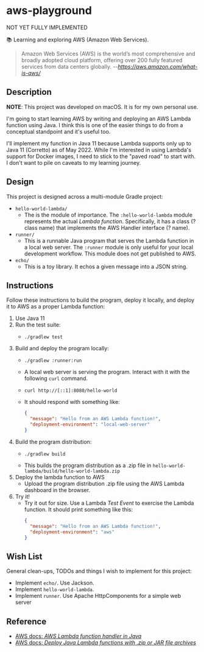 # aws-playground

NOT YET FULLY IMPLEMENTED

📚 Learning and exploring AWS (Amazon Web Services).

> Amazon Web Services (AWS) is the world’s most comprehensive and broadly adopted cloud platform, offering over 200
> fully featured services from data centers globally.
> --<cite>https://aws.amazon.com/what-is-aws/</cite>


## Description

**NOTE**: This project was developed on macOS. It is for my own personal use.

I'm going to start learning AWS by writing and deploying an AWS Lambda function using Java. I think this is one of the
easier things to do from a conceptual standpoint and it's useful too.

I'll implement my function in Java 11 because Lambda supports only up to Java 11 (Corretto) as of May 2022. While I'm
interested in using Lambda's support for Docker images, I need to stick to the "paved road" to start with. I don't want
to pile on caveats to my learning journey.


## Design

This project is designed across a multi-module Gradle project:

* `hello-world-lambda/`
  * The  is the module of importance. The `:hello-world-lambda` module represents the actual *Lambda function*. Specifically,
    it has a class (? class name) that implements the AWS Handler interface (? name).
* `runner/`
  * This is a runnable Java program that serves the Lambda function in a local web server. The `:runner` module is only
    useful for your local development workflow. This module does not get published to AWS.
* `echo/`
  * This is a toy library. It echos a given message into a JSON string. 


## Instructions

Follow these instructions to build the program, deploy it locally, and deploy it to AWS as a proper Lambda function:

1. Use Java 11
2. Run the test suite:
   * ```shell
     ./gradlew test
     ```
4. Build and deploy the program locally:
   * ```shell
     ./gradlew :runner:run
     ```
   * A local web server is serving the program. Interact with it with the following `curl` command.
   * ```shell
     curl http://[::1]:8080/hello-world
     ```
   * It should respond with something like:
     ```json
     {
       "message": "Hello from an AWS Lambda function!",
       "deployment-environment": "local-web-server"
     }
     ```
5. Build the program distribution:
   * ```shell
     ./gradlew build
     ```
   * This builds the program distribution as a .zip file in `hello-world-lambda/build/hello-world-lambda.zip`
6. Deploy the lambda function to AWS
   * Upload the program distribution .zip file using the AWS Lambda dashboard in the browser.
7. Try it!
   * Try it out for size. Use a Lambda *Test Event* to exercise the Lambda function. It should print something like this:
     ```json
     {
       "message": "Hello from an AWS Lambda function!",
       "deployment-environment": "aws"
     }
     ```


## Wish List

General clean-ups, TODOs and things I wish to implement for this project:

* Implement `echo/`. Use Jackson.
* Implement `hello-world-lambda`.
* Implement `runner`.  Use Apache HttpComponents for a simple web server


## Reference

* [AWS docs: *AWS Lambda function handler in Java*](https://docs.aws.amazon.com/lambda/latest/dg/java-handler.html?icmpid=docs_lambda_help)
* [AWS docs: *Deploy Java Lambda functions with .zip or JAR file archives*](https://docs.aws.amazon.com/lambda/latest/dg/java-package.html)
